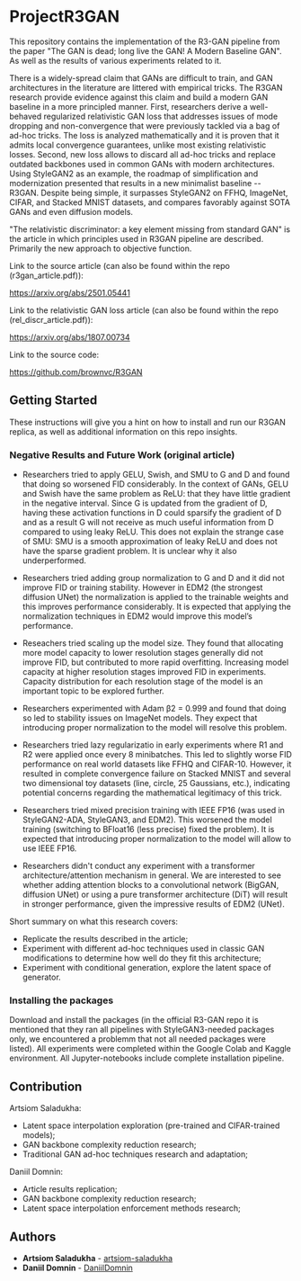 # ProjectR3GAN
This repository contains the implementation of the R3-GAN pipeline from the paper "The GAN is dead; long live the GAN! A Modern Baseline GAN".
As well as the results of various experiments related to it.

There is a widely-spread claim that GANs are difficult to train, and GAN architectures in the literature are littered with empirical tricks.
The R3GAN research provide evidence against this claim and build a modern GAN baseline in a more principled manner.
First, researchers derive a well-behaved regularized relativistic GAN loss that addresses issues of mode dropping and non-convergence that were previously tackled via a bag of ad-hoc tricks.
The loss is analyzed mathematically and it is proven that it admits local convergence guarantees, unlike most existing relativistic losses. 
Second, new loss allows to discard all ad-hoc tricks and replace outdated backbones used in common GANs with modern architectures.
Using StyleGAN2 as an example, the roadmap of simplification and modernization presented that results in a new minimalist baseline -- R3GAN.
Despite being simple, it surpasses StyleGAN2 on FFHQ, ImageNet, CIFAR, and Stacked MNIST datasets, and compares favorably against SOTA GANs and even diffusion models.

"The relativistic discriminator: a key element missing from standard GAN" is the article in which principles used in R3GAN pipeline are described.
Primarily the new approach to objective function.

Link to the source article (can also be found within the repo (r3gan_article.pdf)):

https://arxiv.org/abs/2501.05441

Link to the relativistic GAN loss article (can also be found within the repo (rel_discr_article.pdf)):

https://arxiv.org/abs/1807.00734 

Link to the source code:

https://github.com/brownvc/R3GAN

## Getting Started
These instructions will give you a hint on how to install and run our R3GAN replica, as well as additional information on this repo insights.

### Negative Results and Future Work (original article)
* Researchers tried to apply GELU, Swish, and SMU to G and D and found that doing
so worsened FID considerably. In the context of GANs, GELU and Swish have the same problem as ReLU: that they
have little gradient in the negative interval. Since G is updated from the gradient of D,
having these activation functions in D could sparsify the gradient of D and as a result
G will not receive as much useful information from D compared to using leaky ReLU. 
This does not explain the strange case of SMU: SMU is a smooth approximation of
leaky ReLU and does not have the sparse gradient problem. It is unclear why it also underperformed.

* Researchers tried adding group normalization to G and D and it did not improve FID or training
stability. However in EDM2 (the strongest diffusion UNet) the normalization is applied to the trainable weights
and this improves performance considerably. It is expected that applying the normalization
techniques in EDM2 would improve this model’s performance.

* Reseachers tried scaling up the model size. They found that allocating more model capacity to
lower resolution stages generally did not improve FID, but contributed to more rapid
overfitting. Increasing model capacity at higher resolution stages improved FID in experiments.
Capacity distribution for each resolution stage of the model is an important topic to be explored further.

* Researchers experimented with Adam β2 = 0.999 and found that doing so led to stability issues on ImageNet models.
They expect that introducing proper normalization to the model will resolve this problem.

* Researchers tried lazy regularizatio in early experiments where R1 and R2 were applied
once every 8 minibatches. This led to slightly worse FID performance on real world datasets
like FFHQ and CIFAR-10. However, it resulted in complete convergence failure on Stacked
MNIST and several two dimensional toy datasets (line, circle, 25 Gaussians, etc.), indicating
potential concerns regarding the mathematical legitimacy of this trick.

* Researchers tried mixed precision training with IEEE FP16 (was used in StyleGAN2-ADA, StyleGAN3, and EDM2). 
This worsened the model training (switching to BFloat16 (less precise) fixed the problem).
It is expected that introducing proper normalization to the model will allow to use IEEE FP16.

* Researchers didn't conduct any experiment with a transformer architecture/attention mechanism in general.
We are interested to see whether adding attention blocks to a convolutional network (BigGAN, diffusion UNet) or
using a pure transformer architecture (DiT) will result in stronger performance, given the impressive results of EDM2 (UNet).

Short summary on what this research covers:
* Replicate the results described in the article;
* Experiment with different ad-hoc techniques used in classic GAN modifications to determine how well do they fit this architecture;
* Experiment with conditional generation, explore the latent space of generator.

### Installing the packages
Download and install the packages (in the official R3-GAN repo it is mentioned that they ran all pipelines with StyleGAN3-needed packages only, we encountered a problemm that not all needed packages were listed).
All experiments were completed within the Google Colab and Kaggle environment. All Jupyter-notebooks include complete installation pipeline.

## Contribution
Artsiom Saladukha:
* Latent space interpolation exploration (pre-trained and CIFAR-trained models);
* GAN backbone complexity reduction research;
* Traditional GAN ad-hoc techniques research and adaptation;

Daniil Domnin:
* Article results replication;
* GAN backbone complexity reduction research;
* Latent space interpolation enforcement methods research;

## Authors
  - **Artsiom Saladukha** - [artsiom-saladukha](https://github.com/artsiom-saladukha)
  - **Daniil Domnin** - [DaniilDomnin](https://https://github.com/DaniilDomnin)
